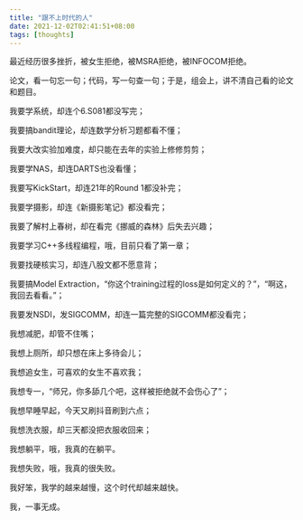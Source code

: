 ```yaml
---
title: "跟不上时代的人"
date: 2021-12-02T02:41:51+08:00
tags: [thoughts]
---
```


最近经历很多挫折，被女生拒绝，被MSRA拒绝，被INFOCOM拒绝。

论文，看一句忘一句；代码，写一句查一句；于是，组会上，讲不清自己看的论文和题目。

我要学系统，却连个6.S081都没写完；

我要搞bandit理论，却连数学分析习题都看不懂；

我要大改实验加难度，却只能在去年的实验上修修剪剪；

我要学NAS，却连DARTS也没看懂；

我要写KickStart，却连21年的Round 1都没补完；

我要学摄影，却连《新摄影笔记》都没看完；

我要了解村上春树，却在看完《挪威的森林》后失去兴趣；

我要学习C++多线程编程，哦，目前只看了第一章；

我要找硬核实习，却连八股文都不愿意背；

我要搞Model Extraction，“你这个training过程的loss是如何定义的？”，“啊这，我回去看看。”；

我要发NSDI，发SIGCOMM，却连一篇完整的SIGCOMM都没看完；

我想减肥，却管不住嘴；

我想上厕所，却只想在床上多待会儿；

我想追女生，可喜欢的女生不喜欢我；

我想专一，“师兄，你多舔几个吧，这样被拒绝就不会伤心了”；

我想早睡早起，今天又刷抖音刷到六点；

我想洗衣服，却三天都没把衣服收回来；

我想躺平，哦，我真的在躺平。

我想失败，哦，我真的很失败。

我好笨，我学的越来越慢，这个时代却越来越快。

我，一事无成。
